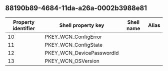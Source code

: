 ## 88190b89-4684-11da-a26a-0002b3988e81

Property identifier | Shell property key | Shell name | Alias
--- | --- | --- | ---
10 | PKEY_WCN_ConfigError |  | 
11 | PKEY_WCN_ConfigState |  | 
12 | PKEY_WCN_DevicePasswordId |  | 
13 | PKEY_WCN_OSVersion |  | 

